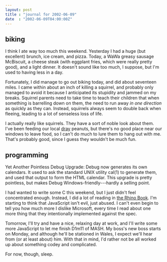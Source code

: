 ```yaml
---
layout: post
title : "journal for 2002-06-09"
date  : "2002-06-09T04:00:00Z"
---
```


## biking

I think I ate way too much this weekend.  Yesterday I had a huge (but excellent) brunch, ice cream, and pizza.  Today, a WaWa greasy sausage McBiscuit, a cheese steak (with eggplant fries, which were really pretty good), and a light dinner.  It doesn't sound like too much, I suppose, but I'm used to having less in a day.

Fortunately, I did manage to go out biking today, and did about seventeen miles.  I came within about an inch of killing a squirrel, and probably only managed to avoid it because I anticipated its stupidity and jammed on my breaks.  Squirrel parents need to take time to teach their children that when something is barrelling down on them, the need to run away <em>in one direction</em> as quickly as they can.  Instead, squirrels always seem to double back when fleeing, leading to a lot of senseless loss of life.  

I actually really like squirrels.  They have a sort of noble look about them. I've been feeding our local <a href='http://www.uselessknowledge.com/trivia/animal_groups.shtml'>dray</a> peanuts, but there's no good place near our windows to leave food, so I can't do much to lure them to hang out with me.  That's probably good, since I guess they wouldn't be much fun.

## programming

Yet Another Pointless Debug Upgrade:  Debug now generates its own calendars. It used to ask the standard UNIX utility cal(1) to generate them, and used that output to form the HTML calendar.  This upgrade is pretty pointless, but makes Debug Windows-friendly---hardly a selling point.

I had wanted to write some C this weekend, but I just didn't feel concentrated enough.  Instead, I did a lot of reading in <a href='http://www.oreilly.com/catalog/jscript4/'>the Rhino Book</a>.  I'm starting to think that JavaScript isn't evil, just abused.  I can't even begin to tell you how much more I dislike Microsoft, every time I read about one more thing that they intentionally implemented against the spec.

Tomorrow, I'll try and have a nice, relaxing day at work, and I'll write some more JavaScript to let me finish D1m11 of MASH.  My boss's new boss starts on Monday, and although he'll be stationed in Wales, I expect we'll hear from (or at least about) him.  With that in mind, I'd rather not be all worked up about something codey and complicated.

For now, though, sleep.


